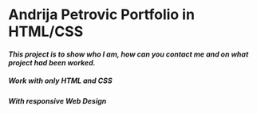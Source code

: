 # Andrija Petrovic Portfolio in HTML/CSS

#### _This project is to show who I am, how can you contact me and on what project had been worked._

##### _Work with only HTML and CSS_

##### _With responsive Web Design_
